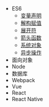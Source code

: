 - ES6
  - [变量声明](ES6/variable.md)
  - [解构赋值](ES6/parsing.md)
  - [展开符](ES6/anSymbol.md)
  - [箭头函数](ES6/arrowFunction.md)
  - [系统对象](ES6/systemObject.md)
  - [异步操作](ES6/asynchronous.md)
- 面向对象
- Node
- 数据库
- Webpack
- Vue
- React
- React Native